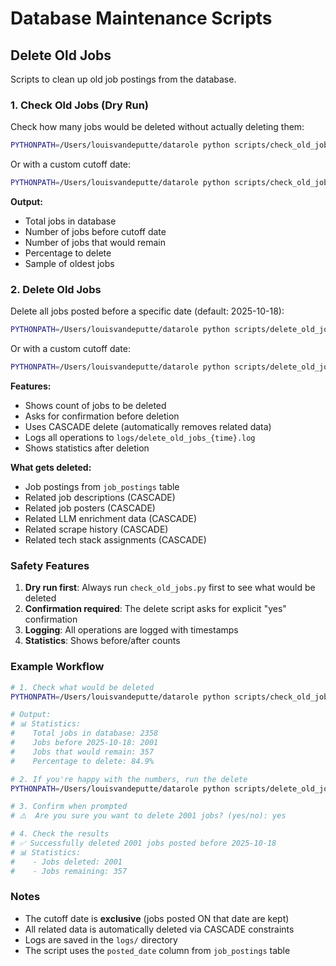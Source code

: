 # Database Maintenance Scripts

## Delete Old Jobs

Scripts to clean up old job postings from the database.

### 1. Check Old Jobs (Dry Run)

Check how many jobs would be deleted without actually deleting them:

```bash
PYTHONPATH=/Users/louisvandeputte/datarole python scripts/check_old_jobs.py
```

Or with a custom cutoff date:

```bash
PYTHONPATH=/Users/louisvandeputte/datarole python scripts/check_old_jobs.py 2025-10-15
```

**Output:**
- Total jobs in database
- Number of jobs before cutoff date
- Number of jobs that would remain
- Percentage to delete
- Sample of oldest jobs

### 2. Delete Old Jobs

Delete all jobs posted before a specific date (default: 2025-10-18):

```bash
PYTHONPATH=/Users/louisvandeputte/datarole python scripts/delete_old_jobs.py
```

Or with a custom cutoff date:

```bash
PYTHONPATH=/Users/louisvandeputte/datarole python scripts/delete_old_jobs.py 2025-10-15
```

**Features:**
- Shows count of jobs to be deleted
- Asks for confirmation before deletion
- Uses CASCADE delete (automatically removes related data)
- Logs all operations to `logs/delete_old_jobs_{time}.log`
- Shows statistics after deletion

**What gets deleted:**
- Job postings from `job_postings` table
- Related job descriptions (CASCADE)
- Related job posters (CASCADE)
- Related LLM enrichment data (CASCADE)
- Related scrape history (CASCADE)
- Related tech stack assignments (CASCADE)

### Safety Features

1. **Dry run first**: Always run `check_old_jobs.py` first to see what would be deleted
2. **Confirmation required**: The delete script asks for explicit "yes" confirmation
3. **Logging**: All operations are logged with timestamps
4. **Statistics**: Shows before/after counts

### Example Workflow

```bash
# 1. Check what would be deleted
PYTHONPATH=/Users/louisvandeputte/datarole python scripts/check_old_jobs.py

# Output:
# 📊 Statistics:
#    Total jobs in database: 2358
#    Jobs before 2025-10-18: 2001
#    Jobs that would remain: 357
#    Percentage to delete: 84.9%

# 2. If you're happy with the numbers, run the delete
PYTHONPATH=/Users/louisvandeputte/datarole python scripts/delete_old_jobs.py

# 3. Confirm when prompted
# ⚠️  Are you sure you want to delete 2001 jobs? (yes/no): yes

# 4. Check the results
# ✅ Successfully deleted 2001 jobs posted before 2025-10-18
# 📊 Statistics:
#    - Jobs deleted: 2001
#    - Jobs remaining: 357
```

### Notes

- The cutoff date is **exclusive** (jobs posted ON that date are kept)
- All related data is automatically deleted via CASCADE constraints
- Logs are saved in the `logs/` directory
- The script uses the `posted_date` column from `job_postings` table
